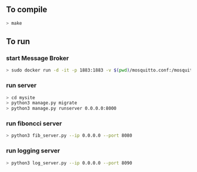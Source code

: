 ## To compile
```bash
> make
```

## To run
### start Message Broker
```bash
> sudo docker run -d -it -p 1883:1883 -v $(pwd)/mosquitto.conf:/mosquitto/config/mosquitto.conf eclipse-mosquitto
```
### run server
```bash
> cd mysite
> python3 manage.py migrate
> python3 manage.py runserver 0.0.0.0:8000
```
### run fiboncci server
```bash
> python3 fib_server.py --ip 0.0.0.0 --port 8080
```
### run logging server
```bash
> python3 log_server.py --ip 0.0.0.0 --port 8090
```